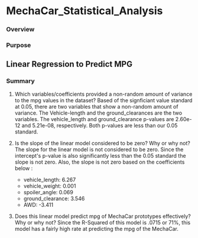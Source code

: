 # MechaCar_Statistical_Analysis
### Overview
### Purpose

## Linear Regression to Predict MPG
<!-- image of R console -->
### Summary
1. Which variables/coefficients provided a non-random amount of variance to the mpg values in the dataset?
Based of the signficiant value standard at 0.05, there are two variables that show a non-random amount of variance. The Vehicle-length and the ground_clearances are the two variables. The vehicle_length and ground_clearance p-values are 2.60e-12 and 5.21e-08, respectively. Both p-values are less than our 0.05 standard. 

2. Is the slope of the linear model considered to be zero? Why or why not?
The slope for the linear model is not considered to be zero. Since the intercept's p-value is also significantly less than the 0.05 standard the slope is not zero. Also, the slope is not zero based on the coefficients below :
    - vehicle_length: 6.267
    - vehicle_weight: 0.001
    - spoiler_angle: 0.069
    - ground_clearance: 3.546
    - AWD: -3.411

3. Does this linear model predict mpg of MechaCar prototypes effectively? Why or why not?
Since the R-Squared of this model is .0715 or 71%, this model has a fairly high rate at predicting the mpg of the MechaCar.

